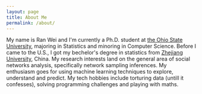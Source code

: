 ```yaml
---
layout: page
title: About Me
permalink: /about/
---
```


My name is Ran Wei and I'm currently a Ph.D. student at [the Ohio State University](http://www.stat.osu.edu), majoring in Statistics and minoring in Computer Science. Before I came to the U.S., I got my bechelor's degree in statistics from [Zhejiang University](http://www.zju.edu.cn/english), China. My research interests land on the general area of social networks analysis, specifically network sampling inferences. My enthusiasm goes for using machine learning techniques to explore, understand and predict. My tech hobbies include torturing data (untill it confesses), solving programming challenges and playing with maths. 



